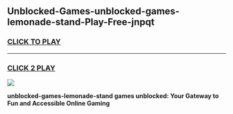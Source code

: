 
## Unblocked-Games-unblocked-games-lemonade-stand-Play-Free-jnpqt
<h3>
<a href="https://premium76.site?title=unblocked-games-lemonade-stand&ref=20A">CLICK TO PLAY</a></h3>
<hr>

<h3>
<a href="https://premium76.site?title=unblocked-games-lemonade-stand&ref=20A">CLICK 2 PLAY</a>
  
</h3>

<a href="https://premium76.site?title=unblocked-games-lemonade-stand&ref=20A"><img src="https://clearcache.store/games.png"></a>


**unblocked-games-lemonade-stand games unblocked: Your Gateway to Fun and Accessible Online Gaming**
